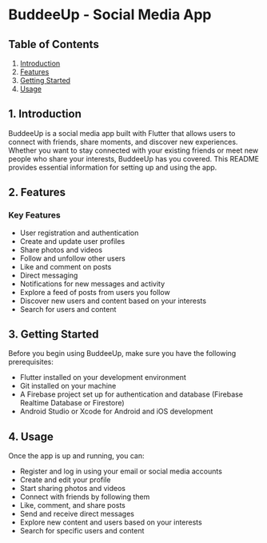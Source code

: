 # BuddeeUp - Social Media App

## Table of Contents

1. [Introduction](#introduction)
2. [Features](#features)
3. [Getting Started](#getting-started)
4. [Usage](#usage)

## 1. Introduction

BuddeeUp is a social media app built with Flutter that allows users to connect with friends, share moments, and discover new experiences. Whether you want to stay connected with your existing friends or meet new people who share your interests, BuddeeUp has you covered. This README provides essential information for setting up and using the app.

## 2. Features

### Key Features

- User registration and authentication
- Create and update user profiles
- Share photos and videos
- Follow and unfollow other users
- Like and comment on posts
- Direct messaging
- Notifications for new messages and activity
- Explore a feed of posts from users you follow
- Discover new users and content based on your interests
- Search for users and content

## 3. Getting Started

Before you begin using BuddeeUp, make sure you have the following prerequisites:

- Flutter installed on your development environment
- Git installed on your machine
- A Firebase project set up for authentication and database (Firebase Realtime Database or Firestore)
- Android Studio or Xcode for Android and iOS development

## 4. Usage

Once the app is up and running, you can:

- Register and log in using your email or social media accounts
- Create and edit your profile
- Start sharing photos and videos
- Connect with friends by following them
- Like, comment, and share posts
- Send and receive direct messages
- Explore new content and users based on your interests
- Search for specific users and content

